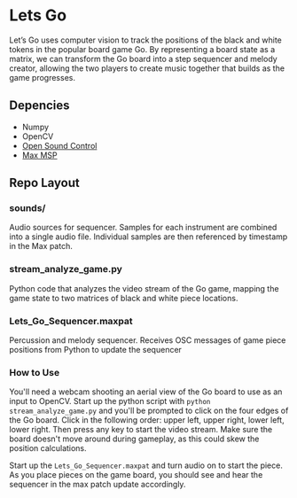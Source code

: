 # Lets Go
Let’s Go uses computer vision to track the positions of the black and white tokens in the popular board game Go. By representing a board state as a matrix, we can transform the Go board into a step sequencer and melody creator, allowing the two players to create music together that builds as the game progresses.

## Depencies
* Numpy
* OpenCV
* [Open Sound Control](https://osc.readthedocs.io/en/latest/)
* [Max MSP](https://cycling74.com/)

## Repo Layout
### sounds/
Audio sources for sequencer. Samples for each instrument are combined into a single audio file. Individual samples are then referenced by timestamp in the Max patch.
### stream_analyze_game.py
Python code that analyzes the video stream of the Go game, mapping the game state to two matrices of black and white piece locations. 
### Lets_Go_Sequencer.maxpat
Percussion and melody sequencer. Receives OSC messages of game piece positions from Python to update the sequencer

### How to Use
You'll need a webcam shooting an aerial view of the Go board to use as an input to OpenCV. Start up the python script with `python stream_analyze_game.py` and you'll be prompted to click on the four edges of the Go board. Click in the following order: upper left, upper right, lower left, lower right. Then press any key to start the video stream. Make sure the board doesn't move around during gameplay, as this could skew the position calculations. 

Start up the `Lets_Go_Sequencer.maxpat` and turn audio on to start the piece. As you place pieces on the game board, you should see and hear the sequencer in the max patch update accordingly. 
